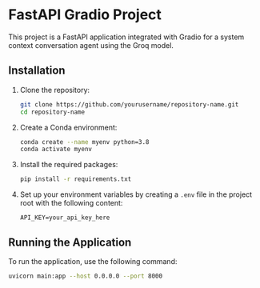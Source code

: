 # FastAPI Gradio Project

This project is a FastAPI application integrated with Gradio for a system context conversation agent using the Groq model.

## Installation

1. Clone the repository:
    ```bash
    git clone https://github.com/yourusername/repository-name.git
    cd repository-name
    ```

2. Create a Conda environment:
    ```bash
    conda create --name myenv python=3.8
    conda activate myenv
    ```

3. Install the required packages:
    ```bash
    pip install -r requirements.txt
    ```

4. Set up your environment variables by creating a `.env` file in the project root with the following content:
    ```plaintext
    API_KEY=your_api_key_here
    ```

## Running the Application

To run the application, use the following command:

```bash
uvicorn main:app --host 0.0.0.0 --port 8000
